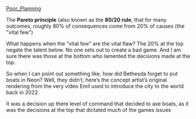 [Poor_Planning](Development/Poor_Planning.md)

The **Pareto principle** (also known as the **80/20 rule**, that for many outcomes, roughly 80% of consequences come from 20% of causes (the "vital few")

What happens when the “vital few” are the vital flaw?
The 20% at the top negate the talent below. No one sets out to create a bad game. And I am sure there was those at the bottom who lamented the decisions made at the top.

So when I can point out something like, how did Bethesda forget to put boats in Neon? Well, they didn’t, here’s the concept artist’s original rendering from the very video Emil used to introduce the city to the world back in 2022. 

It was a decision up there level of command that decided to axe boats, as it was the decisions at the top that dictated much of the games issues 